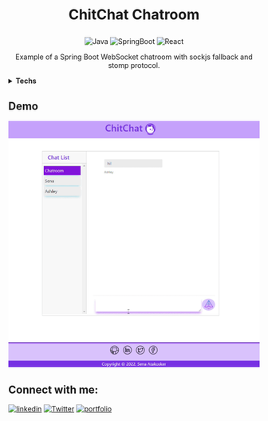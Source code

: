 # <p align=center>ChitChat Chatroom</p>

<p align="center">
<img src="https://img.shields.io/badge/Java-ED8B00?style=for-the-badge&logo=java&logoColor=white" alt="Java"/> 
<img src="https://img.shields.io/badge/Spring Boot-6DB33F?style=for-the-badge&logo=spring&logoColor=white" alt="SpringBoot"/> 
<img src="https://img.shields.io/badge/React-20232A?style=for-the-badge&logo=react&logoColor=61DAFB" alt="React"/>
<p>


<p align=center>
Example of a Spring Boot WebSocket chatroom with sockjs fallback and stomp protocol.</p> 


<details close="open">
  <summary><strong>Techs</strong></summary>
    <ul>
        <li>Spring Boot</li>
    </ul>
    <ul>
        <li>Maven</li>
    </ul>
    <ul>
        <li>WebSocket</li>
    </ul>
    <ul>
        <li>Lombok</li>
    </ul>
    <ul>
        <li>React</li>
    </ul>
    
</details>

## Demo

<p align="center"><img width=700 src="https://github.com/SwishSwishBish/ChitChat/blob/main/images/demo.gif?raw=true" alt="demo"/></p>

## Connect with me:
[![linkedin](https://img.shields.io/badge/linkedin-0A66C2?style=for-the-badge&logo=linkedin&logoColor=white)](https://www.linkedin.com/in/sena-atak%C3%B6%C5%9Fker-3a79b0235/)
[![Twitter](https://img.shields.io/badge/twitter-%231DA1F2.svg?style=for-the-badge&logo=Twitter&logoColor=white)](https://twitter.com/SenaAtakosker)
[![portfolio](https://img.shields.io/badge/Gmail-D14836?style=for-the-badge&logo=gmail&logoColor=white)](mailto:senaatakosker@gmail.com)
